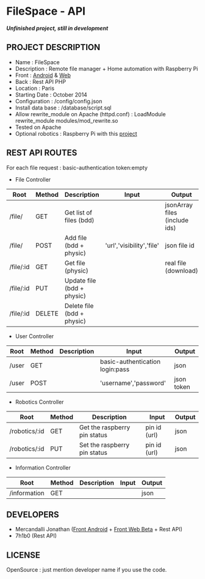 FileSpace - API
=====================

**_Unfinished project, still in development_**


## PROJECT DESCRIPTION

* Name : FileSpace
* Description : Remote file manager + Home automation with Raspberry Pi
* Front : [Android](https://github.com/Mercandj/FileSpace-Android) & [Web](https://github.com/Mercandj/FileSpace-Angular)
* Back : Rest API PHP
* Location : Paris
* Starting Date : October 2014
* Configuration : /config/config.json
* Install data base : /database/script.sql
* Allow rewrite_module on Apache (httpd.conf) : LoadModule rewrite_module modules/mod_rewrite.so
* Tested on Apache
* Optional robotics : Raspberry Pi with this [project](https://github.com/projectweekend/Pi-GPIO-Server)


## REST API ROUTES

For each file request : basic-authentication token:empty

* File Controller

|Root             | Method   | Description                 | Input                      | Output
|-----------------|----------|-----------------------------|----------------------------|-----------------------------
| /file/          | GET 	 | Get list of files (bdd)     |                            | jsonArray files (include ids)
| /file/          | POST     | Add file (bdd + physic)     | 'url','visibility','file'  | json file id
| /file/:id       | GET      | Get file (physic)           |                            | real file (download)
| /file/:id       | PUT      | Update file (bdd + physic)  |                            | 
| /file/:id       | DELETE   | Delete file (bdd + physic)  |                            |

* User Controller

|Root             | Method   | Description   | Input                           	| Output
|-----------------|----------|---------------|----------------------------------|-----------
| /user     	  | GET      |               | basic-authentication login:pass 	| json
| /user			  | POST 	 |               | 'username','password'            | json token

* Robotics Controller

|Root             | Method   | Description                   | Input            	| Output
|-----------------|----------|-------------------------------|----------------------|-----------
| /robotics/:id	  	  | GET      | Get the raspberry pin status  | pin id (url)       	| json
| /robotics/:id	      | PUT      | Set the raspberry pin status  | pin id (url)       	| json

* Information Controller

|Root             | Method   | Description   | Input                           	| Output
|-----------------|----------|---------------|----------------------------------|-----------
| /information	  | GET      |               |                               	| json


## DEVELOPERS

* Mercandalli Jonathan ([Front Android](https://github.com/Mercandj/FileSpace-Android) + [Front Web Beta](https://github.com/Mercandj/FileSpace-Angular) + Rest API)
* 7h1b0 (Rest API)


## LICENSE

OpenSource : just mention developer name if you use the code.